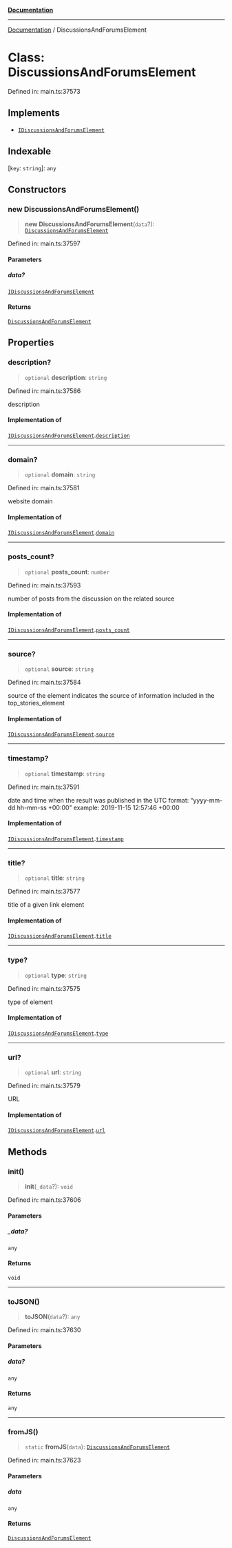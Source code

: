 [**Documentation**](../README.md)

***

[Documentation](../README.md) / DiscussionsAndForumsElement

# Class: DiscussionsAndForumsElement

Defined in: main.ts:37573

## Implements

- [`IDiscussionsAndForumsElement`](../interfaces/IDiscussionsAndForumsElement.md)

## Indexable

\[`key`: `string`\]: `any`

## Constructors

### new DiscussionsAndForumsElement()

> **new DiscussionsAndForumsElement**(`data`?): [`DiscussionsAndForumsElement`](DiscussionsAndForumsElement.md)

Defined in: main.ts:37597

#### Parameters

##### data?

[`IDiscussionsAndForumsElement`](../interfaces/IDiscussionsAndForumsElement.md)

#### Returns

[`DiscussionsAndForumsElement`](DiscussionsAndForumsElement.md)

## Properties

### description?

> `optional` **description**: `string`

Defined in: main.ts:37586

description

#### Implementation of

[`IDiscussionsAndForumsElement`](../interfaces/IDiscussionsAndForumsElement.md).[`description`](../interfaces/IDiscussionsAndForumsElement.md#description)

***

### domain?

> `optional` **domain**: `string`

Defined in: main.ts:37581

website domain

#### Implementation of

[`IDiscussionsAndForumsElement`](../interfaces/IDiscussionsAndForumsElement.md).[`domain`](../interfaces/IDiscussionsAndForumsElement.md#domain)

***

### posts\_count?

> `optional` **posts\_count**: `number`

Defined in: main.ts:37593

number of posts from the discussion on the related source

#### Implementation of

[`IDiscussionsAndForumsElement`](../interfaces/IDiscussionsAndForumsElement.md).[`posts_count`](../interfaces/IDiscussionsAndForumsElement.md#posts_count)

***

### source?

> `optional` **source**: `string`

Defined in: main.ts:37584

source of the element
indicates the source of information included in the top_stories_element

#### Implementation of

[`IDiscussionsAndForumsElement`](../interfaces/IDiscussionsAndForumsElement.md).[`source`](../interfaces/IDiscussionsAndForumsElement.md#source)

***

### timestamp?

> `optional` **timestamp**: `string`

Defined in: main.ts:37591

date and time when the result was published
in the UTC format: “yyyy-mm-dd hh-mm-ss +00:00”
example:
2019-11-15 12:57:46 +00:00

#### Implementation of

[`IDiscussionsAndForumsElement`](../interfaces/IDiscussionsAndForumsElement.md).[`timestamp`](../interfaces/IDiscussionsAndForumsElement.md#timestamp)

***

### title?

> `optional` **title**: `string`

Defined in: main.ts:37577

title of a given link element

#### Implementation of

[`IDiscussionsAndForumsElement`](../interfaces/IDiscussionsAndForumsElement.md).[`title`](../interfaces/IDiscussionsAndForumsElement.md#title)

***

### type?

> `optional` **type**: `string`

Defined in: main.ts:37575

type of element

#### Implementation of

[`IDiscussionsAndForumsElement`](../interfaces/IDiscussionsAndForumsElement.md).[`type`](../interfaces/IDiscussionsAndForumsElement.md#type)

***

### url?

> `optional` **url**: `string`

Defined in: main.ts:37579

URL

#### Implementation of

[`IDiscussionsAndForumsElement`](../interfaces/IDiscussionsAndForumsElement.md).[`url`](../interfaces/IDiscussionsAndForumsElement.md#url)

## Methods

### init()

> **init**(`_data`?): `void`

Defined in: main.ts:37606

#### Parameters

##### \_data?

`any`

#### Returns

`void`

***

### toJSON()

> **toJSON**(`data`?): `any`

Defined in: main.ts:37630

#### Parameters

##### data?

`any`

#### Returns

`any`

***

### fromJS()

> `static` **fromJS**(`data`): [`DiscussionsAndForumsElement`](DiscussionsAndForumsElement.md)

Defined in: main.ts:37623

#### Parameters

##### data

`any`

#### Returns

[`DiscussionsAndForumsElement`](DiscussionsAndForumsElement.md)

